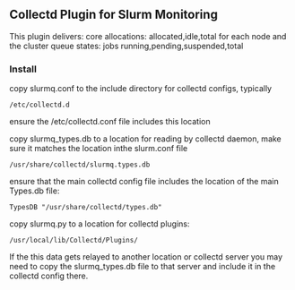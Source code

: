 ## Collectd Plugin for Slurm Monitoring

This plugin delivers:
  core allocations: allocated,idle,total for each node and the cluster
  queue states: jobs running,pending,suspended,total

### Install

copy slurmq.conf to the include directory for collectd configs, typically
```
/etc/collectd.d
```
ensure the /etc/collectd.conf file includes this location

copy slurmq_types.db to a location for reading by collectd daemon, make sure it matches the location inthe slurm.conf file

```
/usr/share/collectd/slurmq.types.db
```
ensure that the main collectd config file includes the location of the main Types.db file:

```
TypesDB "/usr/share/collectd/types.db"
```
copy slurmq.py to a location for collectd plugins:
```
/usr/local/lib/Collectd/Plugins/
```

If the this data gets relayed to another location or collectd server you may need to copy the slurmq_types.db file to that server and include it in the collectd config there. 

